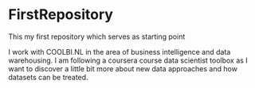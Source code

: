 # FirstRepository
This my first repository which serves as starting point

I work with COOLBI.NL in the area of business intelligence and data warehousing. I am following a coursera course data scientist toolbox as I want to discover a little bit more about new data approaches and how datasets can be treated.

